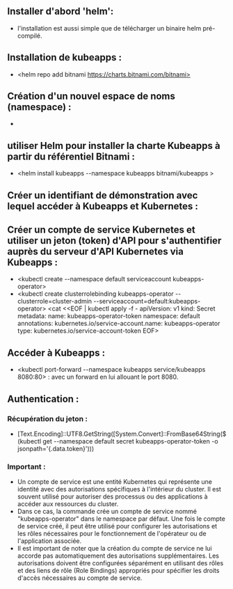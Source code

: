 ## Installer d'abord 'helm':
- l'installation est aussi simple que de télécharger un binaire helm pré-compilé.

## Installation de kubeapps : 
- <helm repo add bitnami https://charts.bitnami.com/bitnami>

## Création d'un nouvel espace de noms (namespace) : 
- <kubectl create namespace kubeapps> 

## utiliser Helm pour installer la charte Kubeapps à partir du référentiel Bitnami : 
- <helm install kubeapps --namespace kubeapps bitnami/kubeapps >

## Créer un identifiant de démonstration avec lequel accéder à Kubeapps et Kubernetes : 

## Créer un compte de service Kubernetes et utiliser un jeton (token) d'API pour s'authentifier auprès du serveur d'API Kubernetes via Kubeapps :

- <kubectl create --namespace default serviceaccount kubeapps-operator>
- <kubectl create clusterrolebinding kubeapps-operator --clusterrole=cluster-admin --serviceaccount=default:kubeapps-operator>
<cat <<EOF | kubectl apply -f -
apiVersion: v1
kind: Secret
metadata:
  name: kubeapps-operator-token
  namespace: default
  annotations:
    kubernetes.io/service-account.name: kubeapps-operator
type: kubernetes.io/service-account-token
EOF>

## Accéder à Kubeapps :
- <kubectl port-forward --namespace kubeapps service/kubeapps 8080:80> : avec un forward en lui allouant le port 8080.

## Authentication : 
### Récupération du jeton : 
- [Text.Encoding]::UTF8.GetString([System.Convert]::FromBase64String($(kubectl get --namespace default secret kubeapps-operator-token -o jsonpath='{.data.token}')))

### Important : 
- Un compte de service est une entité Kubernetes qui représente une identité avec des autorisations spécifiques à l'intérieur du cluster. Il est souvent utilisé pour autoriser des processus ou des applications à accéder aux ressources du cluster.
- Dans ce cas, la commande crée un compte de service nommé "kubeapps-operator" dans le namespace par défaut. Une fois le compte de service créé, il peut être utilisé pour configurer les autorisations et les rôles nécessaires pour le fonctionnement de l'opérateur ou de l'application associée.
- Il est important de noter que la création du compte de service ne lui accorde pas automatiquement des autorisations supplémentaires. Les autorisations doivent être configurées séparément en utilisant des rôles et des liens de rôle (Role Bindings) appropriés pour spécifier les droits d'accès nécessaires au compte de service.

